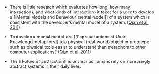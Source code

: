 * There is little research which evaluates how long, how many interactions, and what kinds of interactions it takes for a user to develop a [[Mental Models and Behaviour|mental model]] of a system which is consistent with the developer’s mental model of a system.  ([Qian et al. 2011](https://dl.acm.org/doi/pdf/10.1145/2087756.2087780?casa_token=wOwcaeicenAAAAAA:gThogt4s8sDP2anRtF17_hGTfJ4Aum2j2K0uc4j6A7Rg5kpRJsHT_tJILFzPTX6NUvwBqsnCe5-w))

* To develop a mental model, are [[Representations of User Knowledge|metaphors]] to a physical (real-world) object or prototype such as physical tools easier to understand than metaphors to other computer applications? ([Qian et al. 2011](https://dl.acm.org/doi/pdf/10.1145/2087756.2087780?casa_token=wOwcaeicenAAAAAA:gThogt4s8sDP2anRtF17_hGTfJ4Aum2j2K0uc4j6A7Rg5kpRJsHT_tJILFzPTX6NUvwBqsnCe5-w))

* The [[Future of abstraction]] is unclear as humans rely on increasingly abstract systems in their daily lives.



